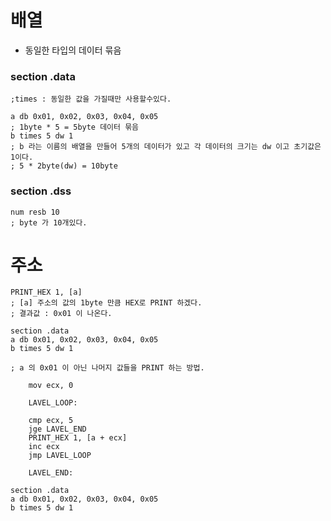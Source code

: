 # 배열 
- 동일한 타입의 데이터 묶음


### section .data
```Assembly
;times : 동일한 값을 가질때만 사용할수있다.

a db 0x01, 0x02, 0x03, 0x04, 0x05
; 1byte * 5 = 5byte 데이터 묶음 
b times 5 dw 1
; b 라는 이름의 배열을 만들어 5개의 데이터가 있고 각 데이터의 크기는 dw 이고 초기값은 1이다.
; 5 * 2byte(dw) = 10byte
```

### section .dss
```Assembly
num resb 10
; byte 가 10개있다.
```
# 주소

```Assembly
PRINT_HEX 1, [a]
; [a] 주소의 값의 1byte 만큼 HEX로 PRINT 하겠다.
; 결과값 : 0x01 이 나온다.

section .data
a db 0x01, 0x02, 0x03, 0x04, 0x05
b times 5 dw 1
```

```Assembly
; a 의 0x01 이 아닌 나머지 값들을 PRINT 하는 방법.

    mov ecx, 0
   
    LAVEL_LOOP:
    
    cmp ecx, 5
    jge LAVEL_END
    PRINT_HEX 1, [a + ecx]
    inc ecx
    jmp LAVEL_LOOP
    
    LAVEL_END:

section .data
a db 0x01, 0x02, 0x03, 0x04, 0x05
b times 5 dw 1

```
